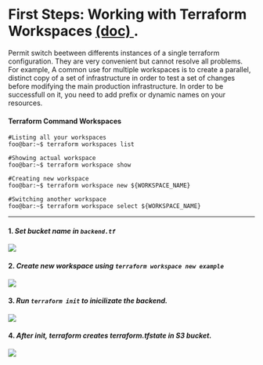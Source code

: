 # First Steps: Working with Terraform Workspaces <a href="https://www.terraform.io/docs/state/workspaces.html">(doc) </a>.

Permit switch beetween differents instances of a single terraform configuration. They are very convenient but cannot resolve all problems.
For example, A common use for multiple workspaces is to create a parallel, distinct copy of a set of infrastructure in order to test a set of changes before modifying the main production infrastructure. In order to be successfull on it, you need to add prefix or dynamic names on your resources.

#### Terraform Command Workspaces
```console
#Listing all your workspaces
foo@bar:~$ terraform workspaces list

#Showing actual workspace
foo@bar:~$ terraform workspace show

#Creating new workspace
foo@bar:~$ terraform workspace new ${WORKSPACE_NAME}

#Switching another workspace
foo@bar:~$ terraform workspace select ${WORKSPACE_NAME}
```

---

#### 1. *Set bucket name in `backend.tf`*
<image src="./images/set_backend.gif">

#### 2. *Create new workspace using `terraform workspace new example`*
<image src="./images/create_workspace.png">

#### 3. *Run `terraform init` to inicilizate the backend.*
<image src="./images/tf_init.png">
  
#### 4. *After init, terraform creates terraform.tfstate in S3 bucket.*
<image src="./images/list_backend.gif">

